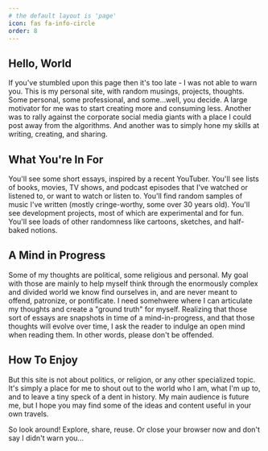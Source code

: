 ```yaml
---
# the default layout is 'page'
icon: fas fa-info-circle
order: 8
---
```


## Hello, World

If you've stumbled upon this page then it's too late - I was not able to warn you. This is my personal site, with random musings, projects, thoughts. Some personal, some professional, and some...well, you decide. A large motivator for me was to start creating more and consuming less. Another was to rally against the corporate social media giants with a place I could post away from the algorithms. And another was to simply hone my skills at writing, creating, and sharing.

## What You're In For

You'll see some short essays, inspired by a recent YouTuber. You'll see lists of books, movies, TV shows, and podcast episodes that I've watched or listened to, or want to watch or listen to. You'll find random samples of music I've written (mostly cringe-worthy, some over 30 years old). You'll see development projects, most of which are experimental and for fun. You'll see loads of other randomness like cartoons, sketches, and half-baked notions.

## A Mind in Progress

Some of my thoughts are political, some religious and personal. My goal with those are mainly to help myself think through the enormously complex and divided world we know find ourselves in, and are never meant to offend, patronize, or pontificate. I need somehwere where I can articulate my thoughts and create a "ground truth" for myself. Realizing that those sort of essays are snapshots in time of a mind-in-progress, and that those thoughts will evolve over time, I ask the reader to indulge an open mind when reading them. In other words, please don't be offended.

## How To Enjoy

But this site is not about politics, or religion, or any other specialized topic. It's simply a place for me to shout out to the world who I am, what I'm up to, and to leave a tiny speck of a dent in history. My main audience is future me, but I hope you may find some of the ideas and content useful in your own travels.

So look around! Explore, share, reuse. Or close your browser now and don't say I didn't warn you...
